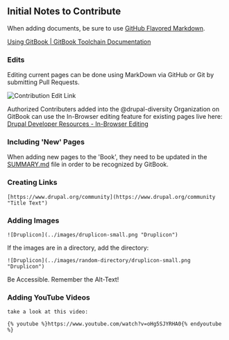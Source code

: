 
## Initial Notes to Contribute

When adding documents, be sure to use [GitHub Flavored Markdown](https://guides.github.com/features/mastering-markdown/ "GitHub Flavored Markdown").

[Using GitBook | GitBook Toolchain Documentation](https://toolchain.gitbook.com/ "GitBook Toolchain Documentation")

### Edits

Editing current pages can be done using MarkDown via GitHub or Git by submitting Pull Requests.

![Contribution Edit Link](../images/contribution-edit-link.png "Contribution Edit Link")

Authorized Contributers added into the @drupal-diversity Organization on GitBook can use the In-Browser editing feature for existing pages live here: [Drupal Developer Resources - In-Browser Editing](https://www.gitbook.com/book/drupal-diversity/drupal-organizer-resources/edit#/edit/master/README.md?_k=9owlcs "Drupal Developer Resources - In-Browser Editing")

### Including 'New' Pages

When adding new pages to the 'Book', they need to be updated in the [SUMMARY.md](SUMMARY.md "SUMMARY.md")
 file in order to be recognized by GitBook.

### Creating Links
```
[https://www.drupal.org/community](https://www.drupal.org/community "Title Text")
```

### Adding Images
```
![Druplicon](../images/druplicon-small.png "Druplicon")
```

If the images are in a directory, add the directory:

```
![Druplicon](../images/random-directory/druplicon-small.png "Druplicon")
```

Be Accessible. Remember the Alt-Text!

### Adding YouTube Videos

```
take a look at this video:

{% youtube %}https://www.youtube.com/watch?v=oHg5SJYRHA0{% endyoutube %}
```
